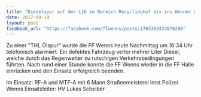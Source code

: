 ```yaml
---
title: "Dieselspur auf der L16 im Bereich Recyclinghof bis ins Wenner Oberdorf"
date: 2017-09-19
layout: post
facebook_url: "https://facebook.com/ffwenns/posts/1703302433078208"
---
```


Zu einer "THL Ölspur" wurde die FF Wenns heute Nachmittag um 16:34 Uhr telefonisch alarmiert. Ein defektes Fahrzeug verlor mehrer Liter Diesel, welche durch das Regenwetter zu rutschigen Verkehrsbedingungen führten. Nach rund einer Stunde konnte die FF Wenns wieder in die FF Halle einrücken und den Einsatz erfolgreich beenden.

Im Einsatz:
RF-A und MTF-A mit 6 Mann 
Straßenmeisterei Imst
Polizei Wenns
Einsatzleiter: HV Lukas Scheiber